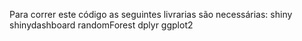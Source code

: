 Para correr este código as seguintes livrarias são necessárias:
shiny
shinydashboard
randomForest
dplyr
ggplot2
